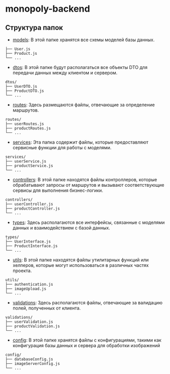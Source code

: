 # monopoly-backend

## Структура папок

-  [models](src/models): В этой папке хранятся все схемы моделей базы данных.

```models/
├── User.js
├── Product.js
└── ...
```

- [dtos](src/dtos): В этой папке будут располагаться все объекты DTO для передачи данных между клиентом и сервером.

```
dtos/
├── UserDTO.js
├── ProductDTO.js
└── ...
```

- [routes](src/routes): Здесь размещаются файлы, отвечающие за определение маршрутов.

```
routes/
├── userRoutes.js
├── productRoutes.js
└── ...
```

- [services](src/services): Эта папка содержит файлы, которые предоставляют сервисные функции для работы с моделями.

```
services/
├── userService.js
├── productService.js
└── ...
```

- [controllers](src/controllers): В этой папке находятся файлы контроллеров, которые обрабатывают запросы от маршрутов и вызывают соответствующие сервисы для выполнения бизнес-логики.

```
controllers/
├── userController.js
├── productController.js
└── ...
```

- [types](src/types): Здесь располагаются все интерфейсы, связанные с моделями данных и взаимодействием с базой данных.

```
types/
├── UserInterface.js
├── ProductInterface.js
└── ...
```

- [utils](src/utils): В этой папке находятся файлы утилитарных функций или хелперов, которые могут использоваться в различных частях проекта.

```
utils/
├── authentication.js
├── imageUpload.js
└── ...
```

- [validations](src/validations): Здесь располагаются файлы, отвечающие за валидацию полей, полученных от клиента.

```
validations/
├── userValidation.js
├── productValidation.js
└── ...
```

- [config](src/config): В этой папке хранятся файлы с конфигурациями, такими как конфигурация базы данных и сервера для обработки изображений

```
config/
├── databaseConfig.js
├── imageServerConfig.js
└── ...
```
